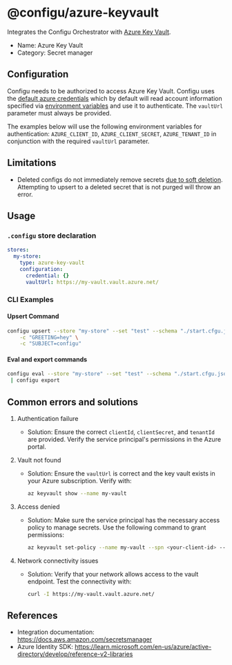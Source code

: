 # @configu/azure-keyvault

Integrates the Configu Orchestrator with [Azure Key Vault](https://learn.microsoft.com/en-us/azure/key-vault/).

- Name: Azure Key Vault
- Category: Secret manager

## Configuration

Configu needs to be authorized to access Azure Key Vault. Configu uses the [default azure credentials](https://www.npmjs.com/package/@azure/identity#defaultazurecredential) which by default will read account information specified via [environment variables](https://www.npmjs.com/package/@azure/identity#environment-variables) and use it to authenticate. The `vaultUrl` parameter must always be provided.

The examples below will use the following environment variables for authentication: `AZURE_CLIENT_ID`, `AZURE_CLIENT_SECRET`, `AZURE_TENANT_ID` in conjunction with the required `vaultUrl` parameter.

## Limitations

- Deleted configs do not immediately remove secrets [due to soft deletion](https://learn.microsoft.com/en-us/azure/key-vault/general/soft-delete-overview). Attempting to upsert to a deleted secret that is not purged will throw an error.

## Usage

### `.configu` store declaration

```yaml
stores:
  my-store:
    type: azure-key-vault
    configuration:
      credential: {}
      vaultUrl: https://my-vault.vault.azure.net/
```

### CLI Examples

#### Upsert Command

```bash
configu upsert --store "my-store" --set "test" --schema "./start.cfgu.json" \
    -c "GREETING=hey" \
    -c "SUBJECT=configu"
```

#### Eval and export commands

```bash
configu eval --store "my-store" --set "test" --schema "./start.cfgu.json" \
 | configu export
```

## Common errors and solutions

1. Authentication failure

   - Solution: Ensure the correct `clientId`, `clientSecret`, and `tenantId` are provided. Verify the service principal's permissions in the Azure portal.

2. Vault not found

   - Solution: Ensure the `vaultUrl` is correct and the key vault exists in your Azure subscription. Verify with:
     ```bash
     az keyvault show --name my-vault
     ```

3. Access denied

   - Solution: Make sure the service principal has the necessary access policy to manage secrets. Use the following command to grant permissions:
     ```bash
     az keyvault set-policy --name my-vault --spn <your-client-id> --secret-permissions get list set delete
     ```

4. Network connectivity issues
   - Solution: Verify that your network allows access to the vault endpoint. Test the connectivity with:
     ```bash
     curl -I https://my-vault.vault.azure.net/
     ```

## References

- Integration documentation: https://docs.aws.amazon.com/secretsmanager
- Azure Identity SDK: https://learn.microsoft.com/en-us/azure/active-directory/develop/reference-v2-libraries
